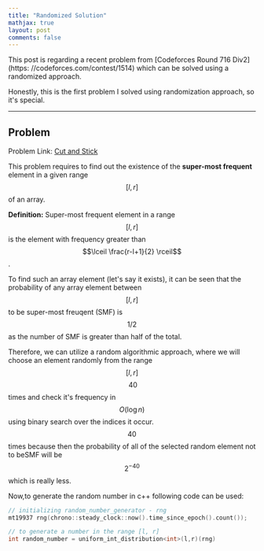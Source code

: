 ```yaml
---
title: "Randomized Solution"
mathjax: true
layout: post
comments: false
---
```


This post is regarding a recent problem from [Codeforces Round 716 Div2](https:
//codeforces.com/contest/1514) which can be solved using a randomized approach.

Honestly, this is the first problem I solved using randomization approach, so
it's special.

----
## Problem

Problem Link: [Cut and Stick](https://codeforces.com/contest/1514/problem/D)

This problem requires to find out the existence of the **super-most frequent**
element in a given range $$[l, r]$$ of an array. 

**Definition:** Super-most frequent element in a range $$[l,r]$$ is the element
with frequency greater than $$\lceil \frac{r-l+1}{2} \rceil$$.

To find such an array element (let's say it exists), it can be seen that the
probability of any array element between $$[l, r]$$ to be super-most freuqent
(SMF) is
$$1/2$$ as the number of SMF is greater than half of the total.

Therefore, we can utilize a random algorithmic approach, where we will choose an
element randomly from the range $$[l,r]$$ $$~40$$ times and check it's frequency
in $$O(\log n)$$ using binary search over the indices it occur. $$40$$ times
because then the probability of all of the selected random element not to beSMF
will be $$2^{-40}$$ which is really less.

Now,to generate the random number in c++ following code can be used:

```cpp
// initializing random_number_generator - rng
mt19937 rng(chrono::steady_clock::now().time_since_epoch().count());

// to generate a number in the range [l, r]
int random_number = uniform_int_distribution<int>(l,r)(rng)
```
